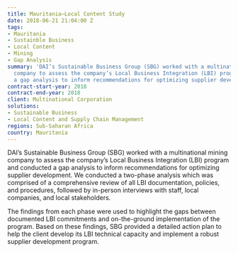 ```yaml
---
title: Mauritania—Local Content Study
date: 2018-06-21 21:04:00 Z
tags:
- Mauritania
- Sustainble Business
- Local Content
- Mining
- Gap Analysis
summary: 'DAI’s Sustainable Business Group (SBG) worked with a multinational mining
  company to assess the company’s Local Business Integration (LBI) program and conducted
  a gap analysis to inform recommendations for optimizing supplier development. '
contract-start-year: 2018
contract-end-year: 2018
client: Multinational Corporation
solutions:
- Sustainable Business
- Local Content and Supply Chain Management
regions: Sub-Saharan Africa
country: Mauritania
---
```


DAI’s Sustainable Business Group (SBG) worked with a multinational mining company to assess the company’s Local Business Integration (LBI) program and conducted a gap analysis to inform recommendations for optimizing supplier development. We conducted a two-phase analysis which was comprised of a comprehensive review of all LBI documentation, policies, and procedures, followed by in-person interviews with staff, local companies, and local stakeholders.

The findings from each phase were used to highlight the gaps between documented LBI commitments and on-the-ground implementation of the program. Based on these findings, SBG provided a detailed action plan to help the client develop its LBI technical capacity and implement a robust supplier development program.
